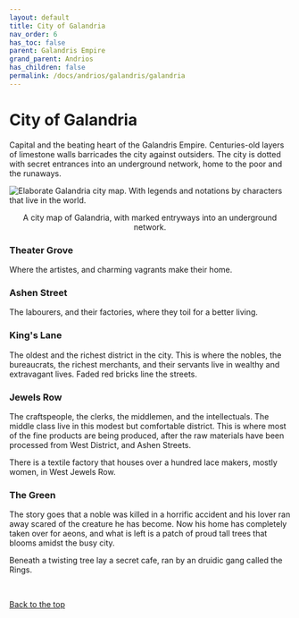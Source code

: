 ```yaml
---
layout: default
title: City of Galandria
nav_order: 6
has_toc: false
parent: Galandris Empire
grand_parent: Andrios
has_children: false
permalink: /docs/andrios/galandris/galandria
---
```

# City of Galandria

Capital and the beating heart of the Galandris Empire. Centuries-old layers of limestone walls barricades the city against outsiders. The city is dotted with secret entrances into an underground network, home to the poor and the runaways.


![Elaborate Galandria city map. With legends and notations by characters that live in the world.](../../../../assets/images-andrios/map_Galandria_v4.png "Galandria Map")
    
<p style="text-align: center;">A city map of Galandria, with marked entryways into an underground network.</p>

### Theater Grove
Where the artistes, and charming vagrants make their home.

### Ashen Street
The labourers, and their factories, where they toil for a better living.

### King's Lane
The oldest and the richest district in the city. This is where the nobles, the bureaucrats, the richest merchants, and their servants live in wealthy and extravagant lives. Faded red bricks line the streets.


### Jewels Row
The craftspeople, the clerks, the middlemen, and the intellectuals. The middle class live in this modest but comfortable district. This is where most of the fine products are being produced, after the raw materials have been processed from West District, and Ashen Streets.

There is a textile factory that houses over a hundred lace makers, mostly women, in West Jewels Row.

### The Green
The story goes that a noble was killed in a horrific accident and his lover ran away scared of the creature he has become. Now his home has completely taken over for aeons, and what is left is a patch of proud tall trees that blooms amidst the busy city.

Beneath a twisting tree lay a secret cafe, ran by an druidic gang called the Rings.



<br>

[Back to the top](#city-of-galandria)